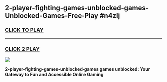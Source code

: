 
## 2-player-fighting-games-unblocked-games-Unblocked-Games-Free-Play #n4zlj
<h3>
<a href="https://us.freeplayer.one?title=2-player-fighting-games-unblocked-games&ref=9M">CLICK TO PLAY</a></h3>
<hr>

<h3>
<a href="https://us.freeplayer.one?title=2-player-fighting-games-unblocked-games&ref=9M">CLICK 2 PLAY</a>
  
</h3>

<a href="https://us.freeplayer.one?title=2-player-fighting-games-unblocked-games&ref=9M"><img src="https://clearcache.store/games.png"></a>


**2-player-fighting-games-unblocked-games games unblocked: Your Gateway to Fun and Accessible Online Gaming**

